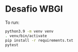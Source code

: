 # Desafio WBGI

To run:

```bash
python3.9 -m venv venv
. venv/bin/activate
pip install -r requirements.txt
pytest
```